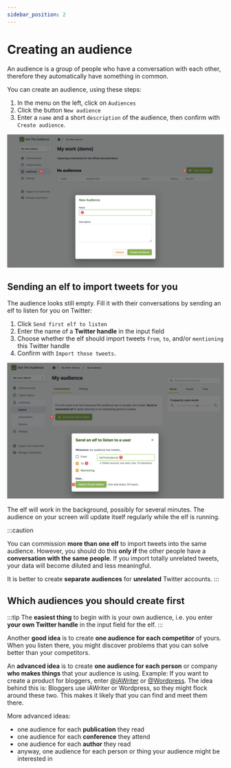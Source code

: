 ```yaml
---
sidebar_position: 2
---
```


# Creating an audience

An audience is a group of people who have a conversation with each other, therefore they automatically have something in common.

You can create an audience, using these steps:

1. In the menu on the left, click on `Audiences`
2. Click the button `New audience`
3. Enter a `name` and a short `description` of the audience, then confirm with `Create audience`.

![Screenshot: Create an audience](/img/tutorial/create-an-audience.png)

## Sending an elf to import tweets for you

The audience looks still empty. Fill it with their conversations by sending an elf to listen for you on Twitter:

1. Click `Send first elf to listen`
2. Enter the name of a **Twitter handle** in the input field
3. Choose whether the elf should import tweets `from`, `to`, and/or `mentioning` this Twitter handle
4. Confirm with `Import those tweets`.

![Screenshot: Send an elf to listen](/img/tutorial/send-an-elf-to-listen.png)

The elf will work in the background, possibly for several minutes. The audience on your screen will update itself regularly while the elf is running.

:::caution

You can commission **more than one elf** to import tweets into the same audience. However, you should do this **only if** the other people have a **conversation with the same people**. If you import totally unrelated tweets, your data will become diluted and less meaningful.

It is better to create **separate audiences** for **unrelated** Twitter accounts.
:::

## Which audiences you should create first

:::tip
The **easiest thing** to begin with is your own audience, i.e. you enter **your own Twitter handle** in the input field for the elf.
:::

Another **good idea** is to create **one audience for each competitor** of yours. When you listen there, you might discover problems that you can solve better than your competitors.

An **advanced idea** is to create **one audience for each person** or company **who makes things** that your audience is using. Example: If you want to create a product for bloggers, enter [@iAWriter](https://twitter.com/iAWriter) or [@Wordpress](https://twitter.com/Wordpress). The idea behind this is: Bloggers use iAWriter or Wordpress, so they might flock around these two. This makes it likely that you can find and meet them there.

More advanced ideas:

- one audience for each **publication** they read
- one audience for each **conference** they attend
- one audience for each **author** they read
- anyway, one audience for each person or thing your audience might be interested in